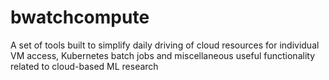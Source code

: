 # bwatchcompute
A set of tools built to simplify daily driving of cloud resources for individual VM access, Kubernetes batch jobs and miscellaneous useful functionality related to cloud-based ML research
